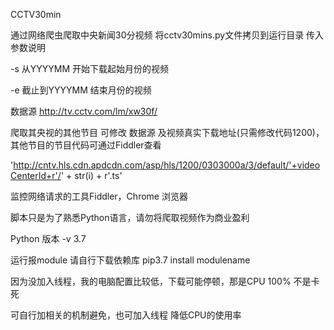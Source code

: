 CCTV30min

通过网络爬虫爬取中央新闻30分视频 将cctv30mins.py文件拷贝到运行目录 传入参数说明

-s 从YYYYMM 开始下载起始月份的视频

-e 截止到YYYYMM 结束月份的视频

数据源 http://tv.cctv.com/lm/xw30f/

爬取其央视的其他节目 可修改 数据源 及视频真实下载地址(只需修改代码1200)，其他节目的节目代码可通过Fiddler查看

'http://cntv.hls.cdn.apdcdn.com/asp/hls/1200/0303000a/3/default/'+videoCenterId+r'/' + str(i) + r'.ts'


监控网络请求的工具Fiddler，Chrome 浏览器

脚本只是为了熟悉Python语言，请勿将爬取视频作为商业盈利

Python 版本 -v 3.7

运行报module 请自行下载依赖库 pip3.7 install modulename

因为没加入线程，我的电脑配置比较低，下载可能停顿，那是CPU 100% 不是卡死

可自行加相关的机制避免，也可加入线程 降低CPU的使用率

